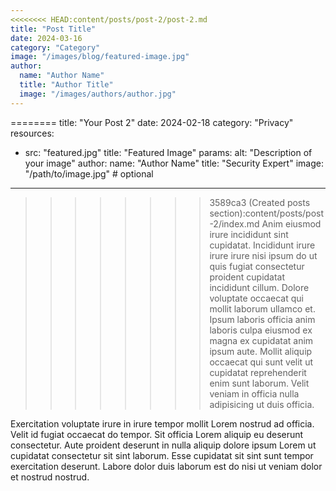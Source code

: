 ```yaml
---
<<<<<<<< HEAD:content/posts/post-2/post-2.md
title: "Post Title"
date: 2024-03-16
category: "Category"
image: "/images/blog/featured-image.jpg"
author:
  name: "Author Name"
  title: "Author Title"
  image: "/images/authors/author.jpg"
---
```


========
title: "Your Post 2"
date: 2024-02-18
category: "Privacy"
resources:
  - src: "featured.jpg"
    title: "Featured Image"
    params:
      alt: "Description of your image"
author:
  name: "Author Name"
  title: "Security Expert"
  image: "/path/to/image.jpg"  # optional
---
>>>>>>>> 3589ca3 (Created posts section):content/posts/post-2/index.md
Anim eiusmod irure incididunt sint cupidatat. Incididunt irure irure irure nisi ipsum do ut quis fugiat consectetur proident cupidatat incididunt cillum. Dolore voluptate occaecat qui mollit laborum ullamco et. Ipsum laboris officia anim laboris culpa eiusmod ex magna ex cupidatat anim ipsum aute. Mollit aliquip occaecat qui sunt velit ut cupidatat reprehenderit enim sunt laborum. Velit veniam in officia nulla adipisicing ut duis officia.

Exercitation voluptate irure in irure tempor mollit Lorem nostrud ad officia. Velit id fugiat occaecat do tempor. Sit officia Lorem aliquip eu deserunt consectetur. Aute proident deserunt in nulla aliquip dolore ipsum Lorem ut cupidatat consectetur sit sint laborum. Esse cupidatat sit sint sunt tempor exercitation deserunt. Labore dolor duis laborum est do nisi ut veniam dolor et nostrud nostrud.
